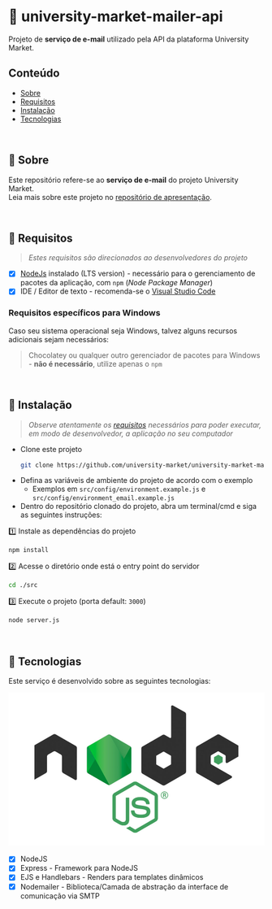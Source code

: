 # :email: university-market-mailer-api
Projeto de **serviço de e-mail** utilizado pela API da plataforma University Market.

## Conteúdo

* [Sobre](#about)
* [Requisitos](#requirements)
* [Instalação](#installation)
* [Tecnologias](#technologies)

<div id='about'/> &nbsp;

## :pushpin: Sobre

Este repositório refere-se ao **serviço de e-mail** do projeto University Market. <br>
Leia mais sobre este projeto no [repositório de apresentação](https://github.com/university-market/university-market).

<div id='requirements'/> &nbsp;

## :pushpin: Requisitos

>*Estes requisitos são direcionados ao desenvolvedores do projeto*

- [x] [NodeJs](https://nodejs.org/en/) instalado (LTS version) - necessário para o gerenciamento de pacotes da aplicação, com `npm` (*Node Package Manager*)
- [x] IDE / Editor de texto - recomenda-se o [Visual Studio Code](https://code.visualstudio.com/)

### Requisitos específicos para Windows

Caso seu sistema operacional seja Windows, talvez alguns recursos adicionais sejam necessários:

> Chocolatey ou qualquer outro gerenciador de pacotes para Windows - **não é necessário**, utilize apenas o `npm`

<div id='installation'/> &nbsp;

## :pushpin: Instalação

>*Observe atentamente os [requisitos](#requirements) necessários para poder executar, em modo de desenvolvedor, a aplicação no seu computador*

* Clone este projeto
  ```bash
  git clone https://github.com/university-market/university-market-mailer-api.git
  ```
* Defina as variáveis de ambiente do projeto de acordo com o exemplo
  - Exemplos em `src/config/environment.example.js` e `src/config/environment_email.example.js`
* Dentro do repositório clonado do projeto, abra um terminal/cmd e siga as seguintes instruções:

:one: Instale as dependências do projeto
```bash
npm install
```
:two: Acesse o diretório onde está o entry point do servidor
```bash
cd ./src
```
:three: Execute o projeto (porta default: `3000`)
```bash
node server.js
```

<div id='technologies'/> &nbsp;

## :pushpin: Tecnologias

Este serviço é desenvolvido sobre as seguintes tecnologias:

![nodejs](assets/technologies/nodejs.jpg)

- [x] NodeJS
- [x] Express - Framework para NodeJS
- [x] EJS e Handlebars - Renders para templates dinâmicos
- [x] Nodemailer - Biblioteca/Camada de abstração da interface de comunicação via SMTP
